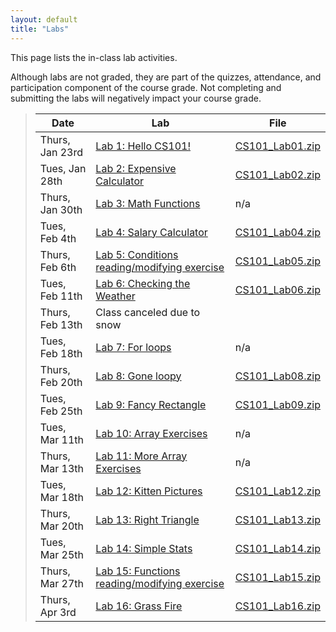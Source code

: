 ```yaml
---
layout: default
title: "Labs"
---
```


This page lists the in-class lab activities.

Although labs are not graded, they are part of the quizzes, attendance,
and participation component of the course grade.  Not completing
and submitting the labs will negatively impact your course grade.

> Date | Lab | File
> ---- | --- | ----
> Thurs, Jan 23rd | [Lab 1: Hello CS101!](lab01.html) | [CS101\_Lab01.zip](CS101_Lab01.zip)
> Tues, Jan 28th | [Lab 2: Expensive Calculator](lab02.html) | [CS101\_Lab02.zip](CS101_Lab02.zip)
> Thurs, Jan 30th | [Lab 3: Math Functions](lab03.html) | n/a
> Tues, Feb 4th | [Lab 4: Salary Calculator](lab04.html) | [CS101\_Lab04.zip](CS101_Lab04.zip)
> Thurs, Feb 6th | [Lab 5: Conditions reading/modifying exercise](lab05.html) | [CS101\_Lab05.zip](CS101_Lab05.zip)
> Tues, Feb 11th | [Lab 6: Checking the Weather](lab06.html) | [CS101\_Lab06.zip](CS101_Lab06.zip)
> Thurs, Feb 13th | Class canceled due to snow
> Tues, Feb 18th | [Lab 7: For loops](lab07.html) | n/a
> Thurs, Feb 20th | [Lab 8: Gone loopy](lab08.html) | [CS101\_Lab08.zip](CS101_Lab08.zip)
> Tues, Feb 25th | [Lab 9: Fancy Rectangle](lab09.html) | [CS101\_Lab09.zip](CS101_Lab09.zip)
> Tues, Mar 11th | [Lab 10: Array Exercises](lab10.html) | n/a
> Thurs, Mar 13th | [Lab 11: More Array Exercises](lab11.html) | n/a
> Tues, Mar 18th | [Lab 12: Kitten Pictures](lab12.html) | [CS101\_Lab12.zip](CS101_Lab12.zip)
> Thurs, Mar 20th | [Lab 13: Right Triangle](lab13.html) | [CS101\_Lab13.zip](CS101_Lab13.zip)
> Tues, Mar 25th | [Lab 14: Simple Stats](lab14.html) | [CS101\_Lab14.zip](CS101_Lab14.zip)
> Thurs, Mar 27th | [Lab 15: Functions reading/modifying exercise](lab15.html) | [CS101\_Lab15.zip](CS101_Lab15.zip)
> Thurs, Apr 3rd | [Lab 16: Grass Fire](lab16.html) | [CS101\_Lab16.zip](CS101_Lab16.zip)
